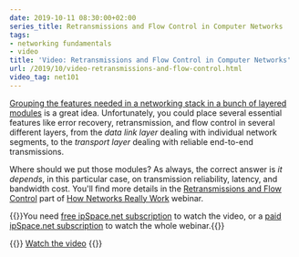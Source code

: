 ```yaml
---
date: 2019-10-11 08:30:00+02:00
series_title: Retransmissions and Flow Control in Computer Networks
tags:
- networking fundamentals
- video
title: 'Video: Retransmissions and Flow Control in Computer Networks'
url: /2019/10/video-retransmissions-and-flow-control.html
video_tag: net101
---
```

[Grouping the features needed in a networking stack in a bunch of layered modules](https://blog.ipspace.net/2019/09/video-need-for-network-layers.html) is a great idea. Unfortunately, you could place several essential features like error recovery, retransmission, and flow control in several different layers, from the *data link layer* dealing with individual network segments, to the *transport layer* dealing with reliable end-to-end transmissions.

Where should we put those modules? As always, the correct answer is *it depends*, in this particular case, on transmission reliability, latency, and bandwidth cost. You'll find more details in the [Retransmissions and Flow Control](https://my.ipspace.net/bin/get/Net101/L2.2%20-%20Retransmissions%20and%20Flow%20Control.mp4?doccode=Net101) part of [How Networks Really Work](https://www.ipspace.net/How_Networks_Really_Work) webinar.

{{<note free>}}You need [free ipSpace.net subscription](https://www.ipspace.net/Subscription/Free) to watch the video, or a [paid ipSpace.net subscription](https://www.ipspace.net/Subscription/) to watch the whole webinar.{{</note>}}

{{<jump>}}
[Watch the video](https://my.ipspace.net/bin/get/Net101/L2.2%20-%20Retransmissions%20and%20Flow%20Control.mp4?doccode=Net101)
{{</jump>}}
